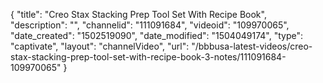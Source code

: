{
    "title": "Creo Stax Stacking Prep Tool Set With Recipe Book",
    "description": "",
    "channelid": "111091684",
    "videoid": "109970065",
    "date_created": "1502519090",
    "date_modified": "1504049174",
    "type": "captivate",
    "layout": "channelVideo",
    "url": "\/bbbusa-latest-videos\/creo-stax-stacking-prep-tool-set-with-recipe-book-3-notes\/111091684-109970065"
}